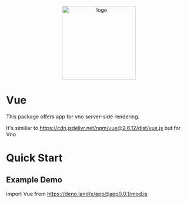 <div align="center">
  <img src="https://raw.githubusercontent.com/VueServerRenderer/VueServerRenderer/main/lzyaemujz884m4tggslk.webp" width="200" alt="logo"/>
</div>

# Vue

This package offers app for vno server-side rendering.

It's similiar to https://cdn.jsdelivr.net/npm/vue@2.6.12/dist/vue.js but for Vno



# Quick Start

## Example Demo

import Vue from https://deno.land/x/app@app0.0.1/mod.js

